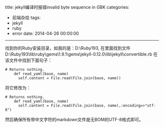 title: jekyll编译时报错invalid byte sequence in GBK
categories:
  - 前端杂烩
tags:
  - jekyll
  - ruby
  - error
date: 2014-04-26 00:00:00
---


找到你的Ruby安装目录，如我的是：D:\Ruby193, 在里面找到文件D:\Ruby193\lib\ruby\gems\1.9.1\gems\jekyll-0.12.0\lib\jekyll\convertible.rb
在该文件中找到下面句子：

    # Returns nothing.
        def read_yaml(base, name)
          self.content = File.read(File.join(base, name))
      
将它修改为：

    # Returns nothing.
        def read_yaml(base, name)
          self.content = File.read(File.join(base, name),:encoding=>"utf-8")
      
然后确保所有带中文字符的markdown文件是无BOM的UTF-8格式即可。
